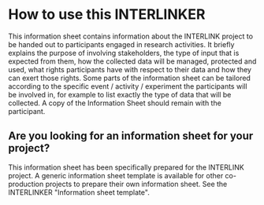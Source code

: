 # How to use this INTERLINKER
This information sheet contains information about the INTERLINK project to be handed out to participants engaged in research activities. It briefly explains the purpose of involving stakeholders, the type of input that is expected from them, how the collected data will be managed, protected and used, what rights participants have with respect to their data and how they can exert those rights.
Some parts of the information sheet can be tailored according to the specific event / activity / experiment the participants will be involved in, for example to list exactly the type of data that will be collected.
A copy of the Information Sheet should remain with the participant. 

## Are you looking for an information sheet for your project?
This information sheet has been specifically prepared for the INTERLINK project. A generic information sheet template is available for other co-production projects to prepare their own information sheet. See the INTERLINKER "Information sheet template". 


